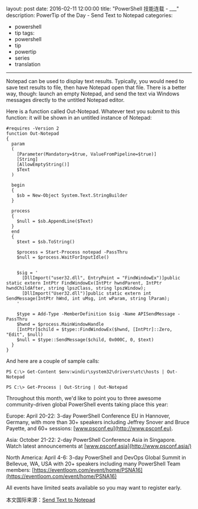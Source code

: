 layout: post
date: 2016-02-11 12:00:00
title: "PowerShell 技能连载 - ___"
description: PowerTip of the Day - Send Text to Notepad
categories:
- powershell
- tip
tags:
- powershell
- tip
- powertip
- series
- translation
---
Notepad can be used to display text results. Typically, you would need to save text results to file, then have Notepad open that file. There is a better way, though: launch an empty Notepad, and send the text via Windows messages directly to the untitled Notepad editor.

Here is a function called Out-Notepad. Whatever text you submit to this function: it will be shown in an untitled instance of Notepad:

    #requires -Version 2
    function Out-Notepad
    {
      param
      (
        [Parameter(Mandatory=$true, ValueFromPipeline=$true)]
        [String]
        [AllowEmptyString()] 
        $Text
      )
    
      begin
      {
        $sb = New-Object System.Text.StringBuilder
      }
    
      process
      {
        $null = $sb.AppendLine($Text)
      }
      end
      {
        $text = $sb.ToString()
    
        $process = Start-Process notepad -PassThru
        $null = $process.WaitForInputIdle()
    
    
        $sig = '
          [DllImport("user32.dll", EntryPoint = "FindWindowEx")]public static extern IntPtr FindWindowEx(IntPtr hwndParent, IntPtr hwndChildAfter, string lpszClass, string lpszWindow);
          [DllImport("User32.dll")]public static extern int SendMessage(IntPtr hWnd, int uMsg, int wParam, string lParam);
        '
    
        $type = Add-Type -MemberDefinition $sig -Name APISendMessage -PassThru
        $hwnd = $process.MainWindowHandle
        [IntPtr]$child = $type::FindWindowEx($hwnd, [IntPtr]::Zero, "Edit", $null)
        $null = $type::SendMessage($child, 0x000C, 0, $text)
      }
    }
    

And here are a couple of sample calls:

     
    PS C:\> Get-Content $env:windir\system32\drivers\etc\hosts | Out-Notepad
    
    PS C:\> Get-Process | Out-String | Out-Notepad 
     

 

Throughout this month, we'd like to point you to three awesome community-driven global PowerShell events taking place this year:

Europe: April 20-22: 3-day PowerShell Conference EU in Hannover, Germany, with more than 30+ speakers including Jeffrey Snover and Bruce Payette, and 60+ sessions: [www.psconf.eu](http://www.psconf.eu).

Asia: October 21-22: 2-day PowerShell Conference Asia in Singapore. Watch latest announcements at [www.psconf.asia](http://www.psconf.asia/)

North America: April 4-6: 3-day PowerShell and DevOps Global Summit in Bellevue, WA, USA with 20+ speakers including many PowerShell Team members: [https://eventloom.com/event/home/PSNA16](https://eventloom.com/event/home/PSNA16)

All events have limited seats available so you may want to register early.

<!--more-->
本文国际来源：[Send Text to Notepad](http://powershell.com/cs/blogs/tips/archive/2016/02/11/send-text-to-notepad.aspx)
